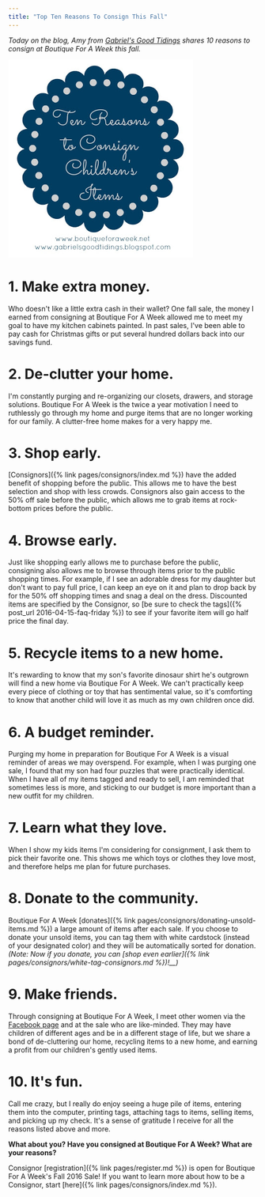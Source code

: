 ```yaml
---
title: "Top Ten Reasons To Consign This Fall"
---
```


_Today on the blog, Amy from_ [_Gabriel's Good Tidings_](https://gabrielsgoodtidings.blogspot.com/ ) _shares 10 reasons to consign at Boutique For A Week this fall._

![](/img/blog/10-Reasons.jpg)

1\. Make extra money.
=====================

Who doesn't like a little extra cash in their wallet? One fall sale, the money I earned from consigning at Boutique For A Week allowed me to meet my goal to have my kitchen cabinets painted. In past sales, I've been able to pay cash for Christmas gifts or put several hundred dollars back into our savings fund.

2\. De-clutter your home.
=========================

I'm constantly purging and re-organizing our closets, drawers, and storage solutions. Boutique For A Week is the twice a year motivation I need to ruthlessly go through my home and purge items that are no longer working for our family. A clutter-free home makes for a very happy me.

3\. Shop early.
===============

[Consignors]({% link pages/consignors/index.md %}) have the added benefit of shopping before the public. This allows me to have the best selection and shop with less crowds. Consignors also gain access to the 50% off sale before the public, which allows me to grab items at rock-bottom prices before the public.

4\. Browse early.
=================

Just like shopping early allows me to purchase before the public, consigning also allows me to browse through items prior to the public shopping times. For example, if I see an adorable dress for my daughter but don't want to pay full price, I can keep an eye on it and plan to drop back by for the 50% off shopping times and snag a deal on the dress. Discounted items are specified by the Consignor, so [be sure to check the tags]({% post_url 2016-04-15-faq-friday %}) to see if your favorite item will go half price the final day.

5\. Recycle items to a new home.
================================

It's rewarding to know that my son's favorite dinosaur shirt he's outgrown will find a new home via Boutique For A Week. We can't practically keep every piece of clothing or toy that has sentimental value, so it's comforting to know that another child will love it as much as my own children once did.

6\. A budget reminder.
======================

Purging my home in preparation for Boutique For A Week is a visual reminder of areas we may overspend. For example, when I was purging one sale, I found that my son had four puzzles that were practically identical. When I have all of my items tagged and ready to sell, I am reminded that sometimes less is more, and sticking to our budget is more important than a new outfit for my children.

7\. Learn what they love.
=========================

When I show my kids items I'm considering for consignment, I ask them to pick their favorite one. This shows me which toys or clothes they love most, and therefore helps me plan for future purchases.

8\. Donate to the community.
============================

Boutique For A Week [donates]({% link pages/consignors/donating-unsold-items.md %}) a large amount of items after each sale. If you choose to donate your unsold items, you can tag them with white cardstock (instead of your designated color) and they will be automatically sorted for donation. _(Note: Now if you donate, you can_ _[shop even earlier]({% link pages/consignors/white-tag-consignors.md %})!__)_

9\. Make friends.
=================

Through consigning at Boutique For A Week, I meet other women via the [Facebook page](https://www.facebook.com/BoutiqueForAWeek/?fref=ts) and at the sale who are like-minded. They may have children of different ages and be in a different stage of life, but we share a bond of de-cluttering our home, recycling items to a new home, and earning a profit from our children's gently used items.

10\. It's fun.
==============

Call me crazy, but I really do enjoy seeing a huge pile of items, entering them into the computer, printing tags, attaching tags to items, selling items, and picking up my check. It's a sense of gratitude I receive for all the reasons listed above and more.

**What about you? Have you consigned at Boutique For A Week? What are your reasons?**

Consignor [registration]({% link pages/register.md %}) is open for Boutique For A Week's Fall 2016 Sale! If you want to learn more about how to be a Consignor, start [here]({% link pages/consignors/index.md %}).
